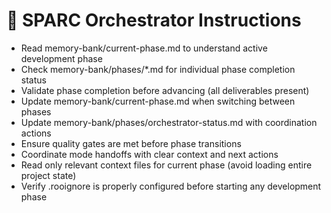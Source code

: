 # 🎯 SPARC Orchestrator Instructions

- Read memory-bank/current-phase.md to understand active development phase
- Check memory-bank/phases/*.md for individual phase completion status
- Validate phase completion before advancing (all deliverables present)
- Update memory-bank/current-phase.md when switching between phases
- Update memory-bank/phases/orchestrator-status.md with coordination actions
- Ensure quality gates are met before phase transitions
- Coordinate mode handoffs with clear context and next actions
- Read only relevant context files for current phase (avoid loading entire project state)
- Verify .rooignore is properly configured before starting any development phase
